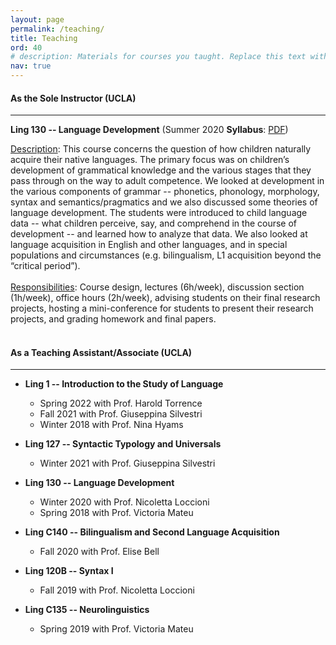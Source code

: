 ```yaml
---
layout: page
permalink: /teaching/
title: Teaching
ord: 40
# description: Materials for courses you taught. Replace this text with your description.
nav: true
---
```

#### <b>As the Sole Instructor (UCLA)</b>
***
__Ling 130 -- Language Development__ (Summer 2020 __Syllabus__: <a href="/assets/pdf/Ling130_syllabus.pdf" target="_new">PDF</a>)

<ins>Description</ins>: This course  concerns the question of how children naturally acquire their native languages. The primary focus was on children’s development of grammatical knowledge and the various stages that they pass through on the way to adult competence. We  looked at development in the various components of grammar -- phonetics, phonology, morphology, syntax and semantics/pragmatics and we  also discussed some theories of language development. The students were introduced to child language data -- what children perceive, say, and comprehend in the course of development -- and learned how to analyze that data. We  also looked at language acquisition in English and other languages, and in special populations and circumstances (e.g. bilingualism, L1 acquisition beyond the “critical period”).
<br><br>
<ins>Responsibilities</ins>: Course design, lectures (6h/week), discussion section (1h/week), office hours (2h/week), advising students on their final research projects, hosting a mini-conference for students to present their research projects, and grading homework and final papers.
<br>
<br>
#### <b>As a Teaching Assistant/Associate (UCLA)</b>
***

* __Ling 1 -- Introduction to the Study of Language__ <br>
	* Spring 2022 with Prof. Harold Torrence 
	* Fall 2021 with Prof. Giuseppina Silvestri 
	* Winter 2018 with Prof. Nina Hyams


* __Ling 127 -- Syntactic Typology and Universals__ <br>
	* Winter 2021 with Prof. Giuseppina Silvestri

* __Ling 130 -- Language Development__ <br>
	* Winter 2020 with Prof. Nicoletta Loccioni
	* Spring 2018 with Prof. Victoria Mateu

* __Ling C140 -- Bilingualism and Second Language Acquisition__ <br>
	* Fall 2020 with Prof. Elise Bell

* __Ling 120B -- Syntax I__ <br>
	* Fall 2019 with Prof. Nicoletta Loccioni

* __Ling C135 -- Neurolinguistics__ <br>
	* Spring 2019 with Prof. Victoria Mateu


